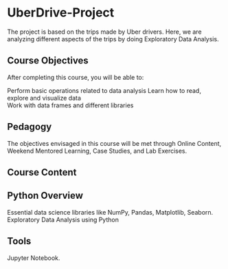 # UberDrive-Project
The project is based on the trips made by Uber drivers. Here, we are analyzing different aspects of the trips by doing Exploratory Data Analysis.

## Course Objectives

After completing this course, you will be able to:

Perform basic operations related to data analysis
Learn how to read, explore and visualize data  
Work with data frames and different libraries

## Pedagogy

The objectives envisaged in this course will be met through Online Content, Weekend Mentored Learning, Case Studies, and Lab Exercises.

## Course Content

## Python Overview
Essential data science libraries like NumPy, Pandas, Matplotlib, Seaborn.
Exploratory Data Analysis using Python

## Tools

Jupyter Notebook.
